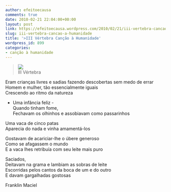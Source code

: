 ```yaml
---
author: efeitoecausa
comments: true
date: 2010-02-21 22:04:00+00:00
layout: post
link: https://efeitoecausa.wordpress.com/2010/02/21/iii-vertebra-cancao-a-humanidade/
slug: iii-vertebra-cancao-a-humanidade
title: '>III Vértebra Canção à Humanidade'
wordpress_id: 899
categories:
- canção à humanidade
---
```


>[![](http://www.jornalcomunicacao.ufpr.br/redacao3/files/krishna1.jpg)](http://www.jornalcomunicacao.ufpr.br/redacao3/files/krishna1.jpg)  
III Vértebra  
  
Eram crianças livres e sadias fazendo descobertas sem medo de errar  
Homem e mulher, tão essencialmente iguais  
Crescendo ao ritmo da natureza  
- Uma infância feliz -  
Quando tinham fome,  
Fechavam os olhinhos e assobiavam como passarinhos  
  
Uma vaca de cinco patas  
Aparecia do nada e vinha amamentá-los  
  
Gostavam de acariciar-lhe o úbere generoso  
Como se afagassem o mundo  
E a vaca lhes retribuía com seu leite mais puro  
  
Saciados,  
Deitavam na grama e lambiam as sobras de leite  
Escorridas pelos cantos da boca de um e do outro  
E davam gargalhadas gostosas  
  
Franklin Maciel
